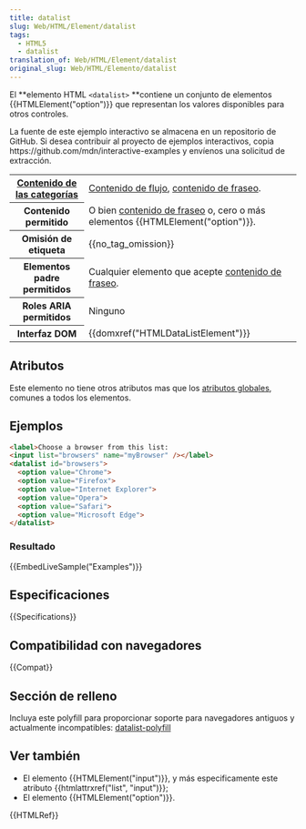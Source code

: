 ```yaml
---
title: datalist
slug: Web/HTML/Element/datalist
tags:
  - HTML5
  - datalist
translation_of: Web/HTML/Element/datalist
original_slug: Web/HTML/Elemento/datalist
---
```

El **elemento HTML `<datalist>` **contiene un conjunto de elementos {{HTMLElement("option")}} que representan los valores disponibles para otros controles.

La fuente de este ejemplo interactivo se almacena en un repositorio de GitHub. Si desea contribuir al proyecto de ejemplos interactivos, copia https\://github.com/mdn/interactive-examples y envíenos una solicitud de extracción.

<table class="properties">
  <tbody>
    <tr>
      <th scope="row">
        <a href="/en-US/docs/HTML/Content_categories"
          >Contenido de las categorías</a
        >
      </th>
      <td>
        <a href="/en-US/docs/HTML/Content_categories#Flow_content"
          >Contenido de flujo</a
        >,
        <a href="/en-US/docs/HTML/Content_categories#Phrasing_content"
          >contenido de fraseo</a
        >.
      </td>
    </tr>
    <tr>
      <th scope="row">Contenido permitido</th>
      <td>
        O bien
        <a href="/en-US/docs/HTML/Content_categories#Phrasing_content"
          >contenido de fraseo</a
        >
        o, cero o más elementos {{HTMLElement("option")}}.
      </td>
    </tr>
    <tr>
      <th scope="row">Omisión de etiqueta</th>
      <td>{{no_tag_omission}}</td>
    </tr>
    <tr>
      <th scope="row">Elementos padre permitidos</th>
      <td>
        Cualquier elemento que acepte
        <a href="/en-US/docs/HTML/Content_categories#Phrasing_content"
          >contenido de fraseo</a
        >.
      </td>
    </tr>
    <tr>
      <th scope="row">Roles ARIA permitidos</th>
      <td>Ninguno</td>
    </tr>
    <tr>
      <th scope="row">Interfaz DOM</th>
      <td>{{domxref("HTMLDataListElement")}}</td>
    </tr>
  </tbody>
</table>

## Atributos

Este elemento no tiene otros atributos mas que los [atributos globales](/es/docs/HTML/Global_attributes), comunes a todos los elementos.

## Ejemplos

```html
<label>Choose a browser from this list:
<input list="browsers" name="myBrowser" /></label>
<datalist id="browsers">
  <option value="Chrome">
  <option value="Firefox">
  <option value="Internet Explorer">
  <option value="Opera">
  <option value="Safari">
  <option value="Microsoft Edge">
</datalist>
```

### Resultado

{{EmbedLiveSample("Examples")}}

## Especificaciones

{{Specifications}}

## Compatibilidad con navegadores

{{Compat}}

## Sección de relleno

Incluya este polyfill para proporcionar soporte para navegadores antiguos y actualmente incompatibles:
[datalist-polyfill](https://github.com/mfranzke/datalist-polyfill)

## Ver también

- El elemento {{HTMLElement("input")}}, y más especificamente este atributo {{htmlattrxref("list", "input")}};
- El elemento {{HTMLElement("option")}}.

{{HTMLRef}}
